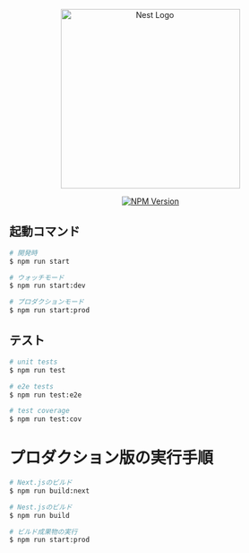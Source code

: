 <p align="center">
  <a href="http://nestjs.com/" target="blank"><img src="https://nestjs.com/img/logo_text.svg" width="320" alt="Nest Logo" /></a>
</p>

<p align="center">
<a href="https://www.npmjs.com/~nestjscore" target="_blank"><img src="https://img.shields.io/npm/v/@nestjs/core.svg" alt="NPM Version" /></a>
</p>

## 起動コマンド

```bash
# 開発時
$ npm run start

# ウォッチモード
$ npm run start:dev

# プロダクションモード
$ npm run start:prod
```

## テスト

```bash
# unit tests
$ npm run test

# e2e tests
$ npm run test:e2e

# test coverage
$ npm run test:cov
```

# プロダクション版の実行手順

```bash
# Next.jsのビルド
$ npm run build:next

# Nest.jsのビルド
$ npm run build

# ビルド成果物の実行
$ npm run start:prod
```
